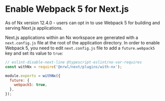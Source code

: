 # Enable Webpack 5 for Next.js

As of Nx version 12.4.0 - users can opt in to use Webpack 5 for building and serving Next.js applications.

Next.js applications within an Nx workspace are generated with a `next.config.js` file at the root of the application directory. In order to enable Webpack 5, you need to edit `next.config.js` file to add a `future.webpack5` key and set its value to `true`:

```js
// eslint-disable-next-line @typescript-eslint/no-var-requires
const withNx = require('@nrwl/next/plugins/with-nx');

module.exports = withNx({
  future: {
    webpack5: true,
  },
});
```
